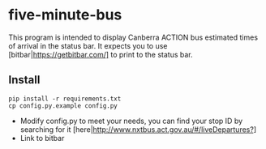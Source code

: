 # five-minute-bus
This program is intended to display Canberra ACTION bus estimated times of arrival in the status bar. It expects you to use [bitbar|https://getbitbar.com/] to print to the status bar.


## Install
```
pip install -r requirements.txt
cp config.py.example config.py
```

- Modify config.py to meet your needs, you can find your stop ID by searching for it [here|http://www.nxtbus.act.gov.au/#/liveDepartures?]
- Link to bitbar
